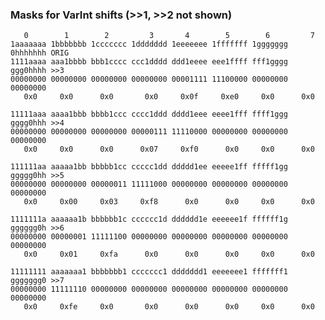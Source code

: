 ### Masks for VarInt shifts (>>1, >>2 not shown)

       0        1        2         3       4        5        6         7
    1aaaaaaa 1bbbbbbb 1ccccccc 1ddddddd 1eeeeeee 1fffffff 1ggggggg 0hhhhhhh ORIG
    1111aaaa aaa1bbbb bbb1cccc ccc1dddd ddd1eeee eee1ffff fff1gggg ggg0hhhh >>3
    00000000 00000000 00000000 00000000 00001111 11100000 00000000 00000000
       0x0     0x0      0x0       0x0     0x0f     0xe0     0x0      0x0
    
    11111aaa aaaa1bbb bbbb1ccc cccc1ddd dddd1eee eeee1fff ffff1ggg gggg0hhh >>4
    00000000 00000000 00000000 00000111 11110000 00000000 00000000 00000000
       0x0     0x0      0x0      0x07     0xf0      0x0     0x0      0x0
    
    111111aa aaaaa1bb bbbbb1cc ccccc1dd ddddd1ee eeeee1ff fffff1gg ggggg0hh >>5
    00000000 00000000 00000011 11111000 00000000 00000000 00000000 00000000
       0x0     0x00     0x03     0xf8      0x0      0x0     0x0      0x0
    
    1111111a aaaaaa1b bbbbbb1c cccccc1d dddddd1e eeeeee1f ffffff1g gggggg0h >>6
    00000000 00000001 11111100 00000000 00000000 00000000 00000000 00000000
       0x0     0x01     0xfa      0x0      0x0      0x0     0x0      0x0
    
    11111111 aaaaaaa1 bbbbbbb1 ccccccc1 ddddddd1 eeeeeee1 fffffff1 ggggggg0 >>7
    00000000 11111110 00000000 00000000 00000000 00000000 00000000 00000000
       0x0     0xfe     0x0       0x0      0x0      0x0     0x0      0x0



